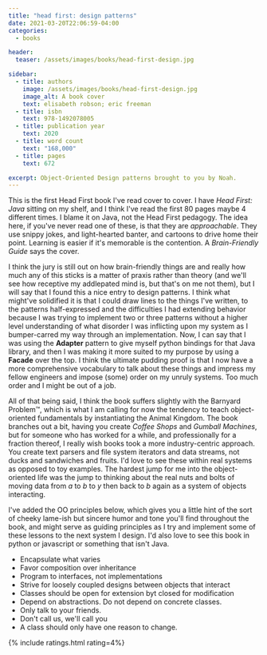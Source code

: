 ```yaml
---
title: "head first: design patterns"
date: 2021-03-20T22:06:59-04:00
categories:
  - books

header:
  teaser: /assets/images/books/head-first-design.jpg

sidebar:
  - title: authors
    image: /assets/images/books/head-first-design.jpg
    image_alt: A book cover
    text: elisabeth robson; eric freeman
  - title: isbn
    text: 978-1492078005
  - title: publication year
    text: 2020
  - title: word count
    text: "168,000"
  - title: pages
    text: 672

excerpt: Object-Oriented Design patterns brought to you by Noah.
---
```


This is the first Head First book I've read cover to cover. I have *Head First: Java* sitting on my shelf, and I think I've read the first 80 pages maybe 4 different times. I blame it on Java, not the Head First pedagogy. The idea here, if you've never read one of these, is that they are *approachable*. They use snippy jokes, and light-hearted banter, and cartoons to drive home their point. Learning is easier if it's memorable is the contention. A *Brain-Friendly Guide* says the cover.

I think the jury is still out on how brain-friendly things are and really how much any of this sticks is a matter of praxis rather than theory (and we'll see how receptive my addlepated mind is, but that's on me not them), but I will say that I found this a nice entry to design patterns. I think what might've solidified it is that I could draw lines to the things I've written, to the patterns half-expressed and the difficulties I had extending behavior because I was trying to implement two or three patterns without a higher level understanding of what disorder I was inflicting upon my system as I bumper-carred my way through an implementation. Now, I can say that I was using the **Adapter** pattern to give myself python bindings for that Java library, and then I was making it more suited to my purpose by using a **Facade** over the top. I think the ultimate pudding proof is that I now have a more comprehensive vocabulary to talk about these things and impress my fellow engineers and impose (some) order on my unruly systems. Too much order and I might be out of a job.

All of that being said, I think the book suffers slightly with the Barnyard Problem&trade;, which is what I am calling for now the tendency to teach object-oriented fundamentals by instantiating the Animal Kingdom. The book branches out a bit, having you create *Coffee Shops* and *Gumball Machines*, but for someone who has worked for a while, and professionally for a fraction thereof, I really wish books took a more industry-centric approach. You create text parsers and file system iterators and data streams, not ducks and sandwiches and fruits. I'd love to see these within real systems as opposed to toy examples. The hardest jump for me into the object-oriented life was the jump to thinking about the real nuts and bolts of moving data from *a* to *b* to *y* then back to *b* again as a system of objects interacting.

I've added the OO principles below, which gives you a little hint of the sort of cheeky lame-ish but sincere humor and tone you'll find throughout the book, and might serve as guiding principles as I try and implement some of these lessons to the next system I design. I'd also love to see this book in python or javascript or something that isn't Java.

- Encapsulate what varies
- Favor composition over inheritance
- Program to interfaces, not implementations
- Strive for loosely coupled designs between objects that interact
- Classes should be open for extension byt closed for modification
- Depend on abstractions. Do not depend on concrete classes.
- Only talk to your friends.
- Don't call us, we'll call you
- A class should only have one reason to change.

{% include ratings.html rating=4%}